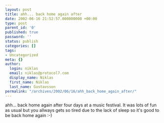 ```yaml
---
layout: post
title: ahh... back home again after
date: 2002-06-16 21:52:57.000000000 +00:00
type: post
parent_id: '0'
published: true
password: ''
status: publish
categories: []
tags:
- Uncategorized
meta: {}
author:
  login: niklas
  email: niklas@protocol7.com
  display_name: Niklas
  first_name: Niklas
  last_name: Gustavsson
permalink: "/archives/2002/06/16/ahh_back_home_again_after/"
---
```

ahh... back home again after four days at a music festival. It was lots of fun as usual but you allways gets so tired due to the lack of sleep so it's good to be back home again :-)

